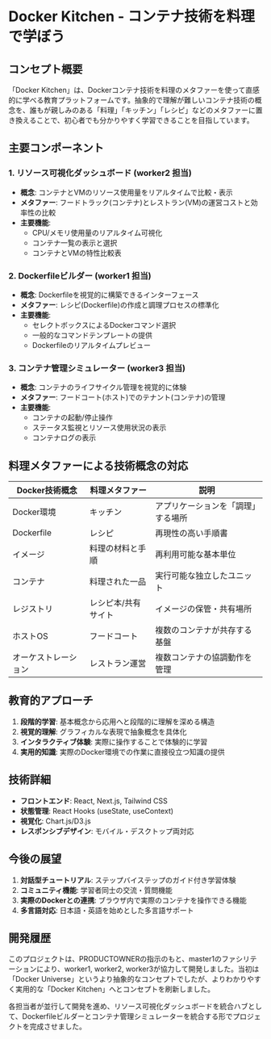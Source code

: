 # Docker Kitchen - コンテナ技術を料理で学ぼう

## コンセプト概要

「Docker Kitchen」は、Dockerコンテナ技術を料理のメタファーを使って直感的に学べる教育プラットフォームです。抽象的で理解が難しいコンテナ技術の概念を、誰もが親しみのある「料理」「キッチン」「レシピ」などのメタファーに置き換えることで、初心者でも分かりやすく学習できることを目指しています。

## 主要コンポーネント

### 1. リソース可視化ダッシュボード (worker2 担当)
- **概念**: コンテナとVMのリソース使用量をリアルタイムで比較・表示
- **メタファー**: フードトラック(コンテナ)とレストラン(VM)の運営コストと効率性の比較
- **主要機能**:
  - CPU/メモリ使用量のリアルタイム可視化
  - コンテナ一覧の表示と選択
  - コンテナとVMの特性比較表

### 2. Dockerfileビルダー (worker1 担当)
- **概念**: Dockerfileを視覚的に構築できるインターフェース
- **メタファー**: レシピ(Dockerfile)の作成と調理プロセスの標準化
- **主要機能**:
  - セレクトボックスによるDockerコマンド選択
  - 一般的なコマンドテンプレートの提供
  - Dockerfileのリアルタイムプレビュー

### 3. コンテナ管理シミュレーター (worker3 担当)
- **概念**: コンテナのライフサイクル管理を視覚的に体験
- **メタファー**: フードコート(ホスト)でのテナント(コンテナ)の管理
- **主要機能**:
  - コンテナの起動/停止操作
  - ステータス監視とリソース使用状況の表示
  - コンテナログの表示

## 料理メタファーによる技術概念の対応

| Docker技術概念 | 料理メタファー | 説明 |
|--------------|-------------|------|
| Docker環境 | キッチン | アプリケーションを「調理」する場所 |
| Dockerfile | レシピ | 再現性の高い手順書 |
| イメージ | 料理の材料と手順 | 再利用可能な基本単位 |
| コンテナ | 料理された一品 | 実行可能な独立したユニット |
| レジストリ | レシピ本/共有サイト | イメージの保管・共有場所 |
| ホストOS | フードコート | 複数のコンテナが共存する基盤 |
| オーケストレーション | レストラン運営 | 複数コンテナの協調動作を管理 |

## 教育的アプローチ

1. **段階的学習**: 基本概念から応用へと段階的に理解を深める構造
2. **視覚的理解**: グラフィカルな表現で抽象概念を具体化
3. **インタラクティブ体験**: 実際に操作することで体験的に学習
4. **実用的知識**: 実際のDocker環境での作業に直接役立つ知識の提供

## 技術詳細

- **フロントエンド**: React, Next.js, Tailwind CSS
- **状態管理**: React Hooks (useState, useContext)
- **視覚化**: Chart.js/D3.js
- **レスポンシブデザイン**: モバイル・デスクトップ両対応

## 今後の展望

1. **対話型チュートリアル**: ステップバイステップのガイド付き学習体験
2. **コミュニティ機能**: 学習者同士の交流・質問機能
3. **実際のDockerとの連携**: ブラウザ内で実際のコンテナを操作できる機能
4. **多言語対応**: 日本語・英語を始めとした多言語サポート

## 開発履歴

このプロジェクトは、PRODUCTOWNERの指示のもと、master1のファシリテーションにより、worker1, worker2, worker3が協力して開発しました。当初は「Docker Universe」というより抽象的なコンセプトでしたが、よりわかりやすく実用的な「Docker Kitchen」へとコンセプトを刷新しました。

各担当者が並行して開発を進め、リソース可視化ダッシュボードを統合ハブとして、Dockerfileビルダーとコンテナ管理シミュレーターを統合する形でプロジェクトを完成させました。